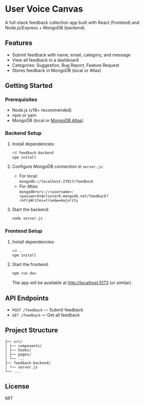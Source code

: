 # User Voice Canvas

A full-stack feedback collection app built with React (frontend) and Node.js/Express + MongoDB (backend).

## Features

- Submit feedback with name, email, category, and message
- View all feedback in a dashboard
- Categories: Suggestion, Bug Report, Feature Request
- Stores feedback in MongoDB (local or Atlas)

## Getting Started

### Prerequisites

- Node.js (v18+ recommended)
- npm or yarn
- MongoDB (local or [MongoDB Atlas](https://www.mongodb.com/atlas/database))

### Backend Setup

1. Install dependencies:
    ```bash
    cd feedback-backend
    npm install
    ```

2. Configure MongoDB connection in `server.js`:
    - For local:  
      `mongodb://localhost:27017/feedback`
    - For Atlas:  
      `mongodb+srv://<username>:<password>@cluster0.mongodb.net/feedback?retryWrites=true&w=majority`

3. Start the backend:
    ```bash
    node server.js
    ```

### Frontend Setup

1. Install dependencies:
    ```bash
    cd ..
    npm install
    ```

2. Start the frontend:
    ```bash
    npm run dev
    ```
    The app will be available at [http://localhost:5173](http://localhost:5173) (or similar).

## API Endpoints

- `POST /feedback` — Submit feedback
- `GET /feedback` — Get all feedback

## Project Structure

```user-voice-canvas-main/
├── src/
│ ├── components/
│ ├── hooks/
│ ├── pages/
│ └── ...
├── feedback-backend/
│ └── server.js
└── ...
```
## License

MIT
